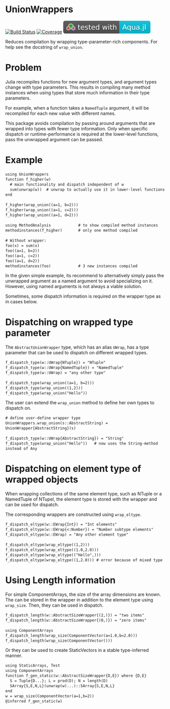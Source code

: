 # UnionWrappers

[![Build Status](https://github.com/bgctw/UnionWrappers.jl/actions/workflows/CI.yml/badge.svg?branch=main)](https://github.com/bgctw/UnionWrappers.jl/actions/workflows/CI.yml?query=branch%3Amain)
[![Coverage](https://codecov.io/gh/bgctw/UnionWrappers.jl/branch/main/graph/badge.svg)](https://codecov.io/gh/bgctw/UnionWrappers.jl)
[![Aqua](https://raw.githubusercontent.com/JuliaTesting/Aqua.jl/master/badge.svg)](https://github.com/JuliaTesting/Aqua.jl)

Reduces compilation by wrapping type-parameter-rich components.
For help see the docstring of `wrap_union`.

# Problem

Julia recompiles functions for new argument types, and argument types change 
with type parameters. This results in compiling many method instances when using types
that store much information in their type parameters.

For example, when a function takes a `NamedTuple` argument, it will be recompiled
for each new value with different names.

This package avoids compilation by passing around arguments 
that are wrapped into types with fewer type information. 
Only when specific dispatch or runtime-performance is required at the lower-level
functions, pass the unwrapped argument can be passed.

# Example

```
using UnionWrappers
function f_higher(w)
  # main functionality and dispatch independent of w
  sum(unwrap(w))  # unwrap to actually use it in lower-level functions
end

f_higher(wrap_union((a=1, b=2)))
f_higher(wrap_union((a=1, c=2)))
f_higher(wrap_union((a=1, d=2)))

using MethodAnalysis            # to show compiled method instances
methodinstances(f_higher)       # only one method compiled

# Without wrapper:
foo(x) = sum(x)
foo((a=1, b=2))
foo((a=1, c=2))
foo((a=1, d=2))
methodinstances(foo)            # 3 new instances compiled
```

In the given simple example, its recommend to alternatively simply pass the unwrapped
argument as a named argument to avoid specializing on it. 
However, using named arguments is not always a viable solution.

Sometimes, some dispatch information is required on the wrapper type as in
cases below.

# Dispatching on wrapped type parameter

The `AbstractUnionWrapper` type, which has an alias `UWrap`,
has a type parameter that can be used
to dispatch on different wrapped types.

```
f_dispatch_type(w::UWrap{NTuple}) = "NTuple"
f_dispatch_type(w::UWrap{NamedTuple}) = "NamedTuple"
f_dispatch_type(w::UWrap) = "any other type"

f_dispatch_type(wrap_union((a=1, b=2)))
f_dispatch_type(wrap_union((1,2)))
f_dispatch_type(wrap_union("Hello"))
```

The user can extend the `wrap_union` method to define her own types to dispatch on.
```
# define user-define wrapper type
UnionWrappers.wrap_union(s::AbstractString) = UnionWrapper{AbstractString}(s)

f_dispatch_type(w::UWrap{AbstractString}) = "String"
f_dispatch_type(wrap_union("Hello"))   # now uses the String-method instead of Any
```

# Dispatching on element type of wrapped objects

When wrapping collections of the same element type, such as NTuple or
a NamedTuple of NTupel, the element type is stored with the wrapper
and can be used for dispatch.

The corresponding wrappers are constructed using `wrap_eltype`.

```
f_dispatch_eltype(w::EWrap{Int}) = "Int elements"
f_dispatch_eltype(w::EWrap{<:Number}) = "Number subtype elements"
f_dispatch_eltype(w::EWrap) = "Any other element type"

f_dispatch_eltype(wrap_eltype((1,2)))
f_dispatch_eltype(wrap_eltype((1.0,2.0)))
f_dispatch_eltype(wrap_eltype(("Hello",)))
f_dispatch_eltype(wrap_eltype((1,2.0))) # error because of mixed type
```

# Using Length information

For simple ComponentArrays, the size of the array dimensions are known.
The can be stored in the wrapper in addition to the element type using `wrap_size`.
Then, they can be used in dispatch.

```
f_dispatch_length(w::AbstractSizeWrapper{(2,)}) = "two items"
f_dispatch_length(w::AbstractSizeWrapper{(0,)}) = "zero items"

using ComponentArrays
f_dispatch_length(wrap_size(ComponentVector(a=1.0,b=2.0)))
f_dispatch_length(wrap_size(ComponentVector()))
```

Or they can be used to create StaticVectors in a stable type-inferred manner.

```
using StaticArrays, Test
using ComponentArrays
function f_gen_static(w::AbstractSizeWrapper{D,E}) where {D,E} 
  S = Tuple{D...}; L = prod(D); N = length(D)
  SArray{S,E,N,L}(unwrap(w)...)::SArray{S,E,N,L}
end
w = wrap_size(ComponentVector(a=1,b=2))
@inferred f_gen_static(w)
```
